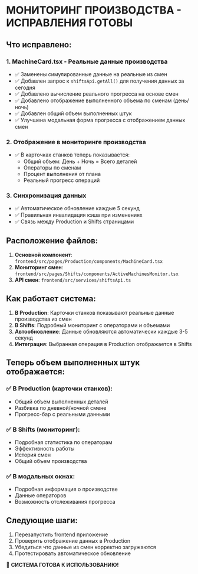 # МОНИТОРИНГ ПРОИЗВОДСТВА - ИСПРАВЛЕНИЯ ГОТОВЫ

## Что исправлено:

### 1. **MachineCard.tsx** - Реальные данные производства
- ✅ Заменены симулированные данные на реальные из смен
- ✅ Добавлен запрос к `shiftsApi.getAll()` для получения данных за сегодня
- ✅ Добавлено вычисление реального прогресса на основе смен
- ✅ Добавлено отображение выполненного объема по сменам (день/ночь)
- ✅ Добавлен общий объем выполненных штук
- ✅ Улучшена модальная форма прогресса с отображением данных смен

### 2. **Отображение в мониторинге производства**
- ✅ В карточках станков теперь показывается:
  - Общий объем: День + Ночь = Всего деталей
  - Операторы по сменам
  - Процент выполнения от плана
  - Реальный прогресс операций

### 3. **Синхронизация данных**
- ✅ Автоматическое обновление каждые 5 секунд
- ✅ Правильная инвалидация кэша при изменениях
- ✅ Связь между Production и Shifts страницами

## Расположение файлов:

1. **Основной компонент**: `frontend/src/pages/Production/components/MachineCard.tsx`
2. **Мониторинг смен**: `frontend/src/pages/Shifts/components/ActiveMachinesMonitor.tsx`
3. **API смен**: `frontend/src/services/shiftsApi.ts`

## Как работает система:

1. **В Production**: Карточки станков показывают реальные данные производства из смен
2. **В Shifts**: Подробный мониторинг с операторами и объемами
3. **Автообновление**: Данные обновляются автоматически каждые 3-5 секунд
4. **Интеграция**: Выбранная операция в Production отображается в Shifts

## Теперь объем выполненных штук отображается:

### ✅ В Production (карточки станков):
- Общий объем выполненных деталей
- Разбивка по дневной/ночной смене
- Прогресс-бар с реальными данными

### ✅ В Shifts (мониторинг):
- Подробная статистика по операторам
- Эффективность работы
- История смен
- Общий объем производства

### ✅ В модальных окнах:
- Подробная информация о производстве
- Данные операторов
- Возможность отслеживания прогресса

## Следующие шаги:
1. Перезапустить frontend приложение
2. Проверить отображение данных в Production
3. Убедиться что данные из смен корректно загружаются
4. Протестировать автоматическое обновление

🎉 **СИСТЕМА ГОТОВА К ИСПОЛЬЗОВАНИЮ!**
